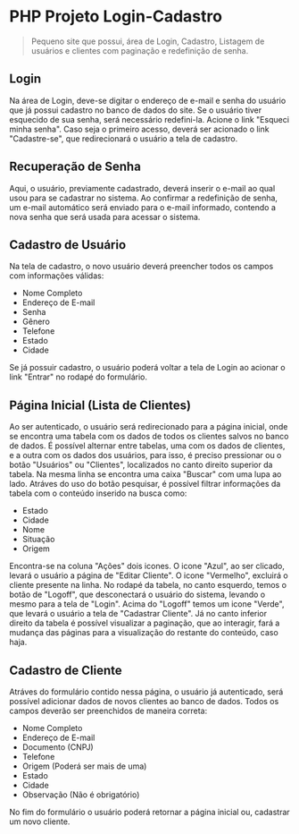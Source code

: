 # PHP Projeto Login-Cadastro

> Pequeno site que possui, área de Login, Cadastro, Listagem de usuários e clientes com paginação e redefinição de senha.

## Login

Na área de Login, deve-se digitar o endereço de e-mail e senha do usuário que já possui cadastro no banco de dados do site.
Se o usuário tiver esquecido de sua senha, será necessário redefini-la. Acione o link "Esqueci minha senha".
Caso seja o primeiro acesso, deverá ser acionado o link "Cadastre-se", que redirecionará o usuário a tela de cadastro.

## Recuperação de Senha

Aqui, o usuário, previamente cadastrado, deverá inserir o e-mail ao qual usou para se cadastrar no sistema. Ao confirmar a redefinição de senha, um e-mail automático será enviado para o e-mail informado, contendo a nova senha que será usada para acessar o sistema.


## Cadastro de Usuário

Na tela de cadastro, o novo usuário deverá preencher todos os campos com informações válidas:

* Nome Completo
* Endereço de E-mail
* Senha
* Gênero
* Telefone
* Estado
* Cidade

Se já possuir cadastro, o usuário poderá voltar a tela de Login ao acionar o link "Entrar" no rodapé do formulário.

## Página Inicial (Lista de Clientes)

Ao ser autenticado, o usuário será redirecionado para a página inicial, onde se encontra uma tabela com os dados de todos os clientes salvos no banco de dados.
É possível alternar entre tabelas, uma com os dados de clientes, e a outra com os dados dos usuários, para isso, é preciso pressionar ou o botão "Usuários" ou "Clientes", localizados no canto direito superior da tabela. Na mesma linha se encontra uma caixa "Buscar" com uma lupa ao lado. Atráves do uso do botão pesquisar, é possível filtrar informações da tabela com o conteúdo inserido na busca como:

* Estado
* Cidade
* Nome
* Situação
* Origem

Encontra-se na coluna "Ações" dois icones. O icone "Azul", ao ser clicado, levará o usuário a página de "Editar Cliente". O icone "Vermelho", excluirá o cliente presente na linha.
No rodapé da tabela, no canto esquerdo, temos o botão de "Logoff", que desconectará o usuário do sistema, levando o mesmo para a tela de "Login". Acima do "Logoff" temos um icone "Verde", que levará o usuário a tela de "Cadastrar Cliente".
Já no canto inferior direito da tabela é possível visualizar a paginação, que ao interagir, fará a mudança das páginas para a visualização do restante do conteúdo, caso haja.

## Cadastro de Cliente

Atráves do formulário contido nessa página, o usuário já autenticado, será possível adicionar dados de novos clientes ao banco de dados. Todos os campos deverão ser preenchidos de maneira correta:

* Nome Completo
* Endereço de E-mail
* Documento (CNPJ)
* Telefone
* Origem (Poderá ser mais de uma)
* Estado
* Cidade
* Observação (Não é obrigatório)

No fim do formulário o usuário poderá retornar a página inicial ou, cadastrar um novo cliente.



